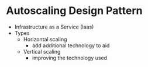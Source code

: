 # Autoscaling Design Pattern

- Infrastructure as a Service (Iaas)
- Types
  - Horizontal scaling
    - add additional technology to aid
  - Vertical scaling
    - improving the technology used
